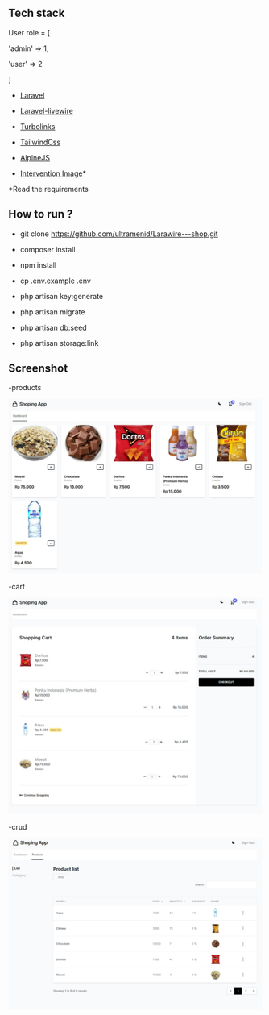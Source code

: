 
  
  

## Tech stack

  
  

User role = [

'admin' => 1,

'user' => 2

]

  

-  [Laravel](https://laravel.com/)

  

-  [Laravel-livewire](https://laravel-livewire.com/)

  

-  [Turbolinks](https://github.com/turbolinks/turbolinks)

  

-  [TailwindCss](https://tailwindcss.com/)

  

-  [AlpineJS](https://github.com/alpinejs/alpine)


 -  [Intervention Image](https://github.com/Intervention/image)*


 *Read the requirements

## How to run ?

- git clone https://github.com/ultramenid/Larawire---shop.git

- composer install

- npm install

- cp .env.example .env

- php artisan key:generate

- php artisan migrate

- php artisan db:seed

- php artisan storage:link

  
  

## Screenshot

  

-products

![Screenshot](Screenshot_1.jpg)

  

-cart

![Screenshot](Screenshot_4.jpg)

  

-crud

![Screenshot](Screenshot_2.jpg)
